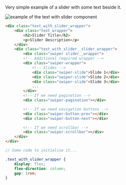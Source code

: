 Very simple example of a slider with some text beside it.

![example of the text with slider component](/assets/text-with-slider/text-with-slider.png)

```html
<div class="text_with_slider_wrapper">
    <div class="text_wrapper">
        <h2>Slider Title</h2>
        <p>Slider Description</p>
    </div>
    <div class="text_with_slider__slider_wrapper">
        <div class="swiper slider__wrapper">
        <!-- Additional required wrapper -->
        <div class="swiper-wrapper">
            <!-- Slides -->
            <div class="swiper-slide">Slide 1</div>
            <div class="swiper-slide">Slide 2</div>
            <div class="swiper-slide">Slide 3</div>
            ...
        </div>
        <!-- If we need pagination -->
        <div class="swiper-pagination"></div>

        <!-- If we need navigation buttons -->
        <div class="swiper-button-prev"></div>
        <div class="swiper-button-next"></div>

        <!-- If we need scrollbar -->
        <div class="swiper-scrollbar"></div>
    </div>
</div>
```

```js
// Some code to initialise it...
```

```css
.text_with_slider_wrapper {
    display: flex;
    flex-direction: column;
    gap: 1rem;
}
```